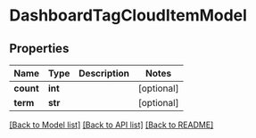 # DashboardTagCloudItemModel

## Properties
Name | Type | Description | Notes
------------ | ------------- | ------------- | -------------
**count** | **int** |  | [optional] 
**term** | **str** |  | [optional] 

[[Back to Model list]](../README.md#documentation-for-models) [[Back to API list]](../README.md#documentation-for-api-endpoints) [[Back to README]](../README.md)


